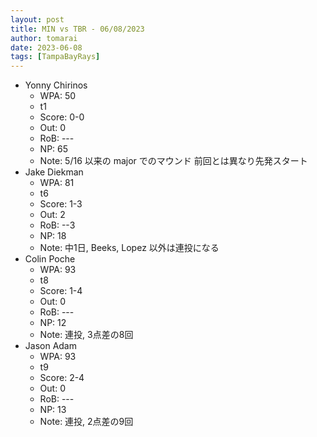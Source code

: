 ```yaml
---
layout: post
title: MIN vs TBR - 06/08/2023
author: tomarai
date: 2023-06-08
tags: [TampaBayRays]
---
```


* Yonny Chirinos
	- WPA: 50
	- t1
	- Score: 0-0
	- Out: 0
	- RoB: ---
	- NP: 65
	- Note: 5/16 以来の major でのマウンド 前回とは異なり先発スタート
* Jake Diekman
	- WPA: 81
	- t6
	- Score: 1-3
	- Out: 2
	- RoB: --3
	- NP: 18
	- Note: 中1日, Beeks, Lopez 以外は連投になる
* Colin Poche
	- WPA: 93
	- t8
	- Score: 1-4
	- Out: 0
	- RoB: ---
	- NP: 12
	- Note: 連投, 3点差の8回
* Jason Adam
	- WPA: 93
	- t9
	- Score: 2-4
	- Out: 0
	- RoB: ---
	- NP: 13
	- Note: 連投, 2点差の9回


